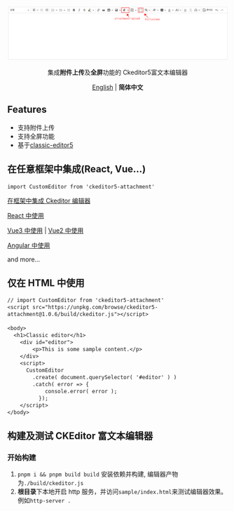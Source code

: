 <p align='center'>
  <img src='docs/img/screenshot.png' alt='screenshot' width='600'/>
</p>

<p align='center'>
集成<b>附件上传</b>及<b>全屏</b>功能的 Ckeditor5富文本编辑器
</p>

<p align='center'>
  <a href="https://github.com/hjwforever/ckeditor5-attachment/blob/main/README.md">English</a> | <b>简体中文</b>
<!-- Contributors: Thanks for getting interested, however, we DON'T accept new transitions to the README, thanks. -->
</p>

## Features

- 支持附件上传
- 支持全屏功能
- 基于[classic-editor5](https://ckeditor.com/docs/ckeditor5/latest/installation/getting-started/predefined-builds.html#classic-editor)

## 在任意框架中集成(React, Vue...)

```
import CustomEditor from 'ckeditor5-attachment'

```

[在框架中集成 Ckeditor 编辑器](https://ckeditor.com/docs/ckeditor5/latest/installation/getting-started/frameworks/overview.html)

[React 中使用](https://ckeditor.com/docs/ckeditor5/latest/installation/getting-started/frameworks/react.html)

[Vue3 中使用](https://ckeditor.com/docs/ckeditor5/latest/installation/getting-started/frameworks/vuejs-v3.html) | [Vue2 中使用](https://ckeditor.com/docs/ckeditor5/latest/installation/getting-started/frameworks/vuejs-v2.html)

[Angular 中使用](https://ckeditor.com/docs/ckeditor5/latest/installation/getting-started/frameworks/angular.html)

and more...

## 仅在 HTML 中使用

```
// import CustomEditor from 'ckeditor5-attachment'
<script src="https://unpkg.com/browse/ckeditor5-attachment@1.0.6/build/ckeditor.js"></script>

<body>
  <h1>Classic editor</h1>
    <div id="editor">
        <p>This is some sample content.</p>
    </div>
    <script>
      CustomEditor
        .create( document.querySelector( '#editor' ) )
        .catch( error => {
            console.error( error );
          });
    </script>
</body>

```

## 构建及测试 CKEditor 富文本编辑器

### 开始构建

1. `pnpm i && pnpm build build` 安装依赖并构建, 编辑器产物为`./build/ckeditor.js`
2. **根目录**下本地开启 http 服务，并访问`sample/index.html`来测试编辑器效果。例如`http-server .`
